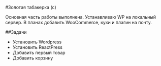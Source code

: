 #Золотая табакерка (с)

Основная часть работы выполнена. Устанавливаю WP на локальный сервер. 
В планах добавить WooCommerce, куки и плагин на почту. 

##Задачи
- Установить Wordpress
- Установить ReactPress
- Добавить первый товар
- Добавить корзину
